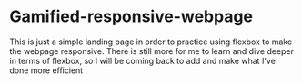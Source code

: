 # Gamified-responsive-webpage

This is just a simple landing page in order to practice using flexbox to make the webpage responsive. There is still more for me to learn and dive deeper in terms of flexbox, so I will be coming back to add and make what I've done more efficient
